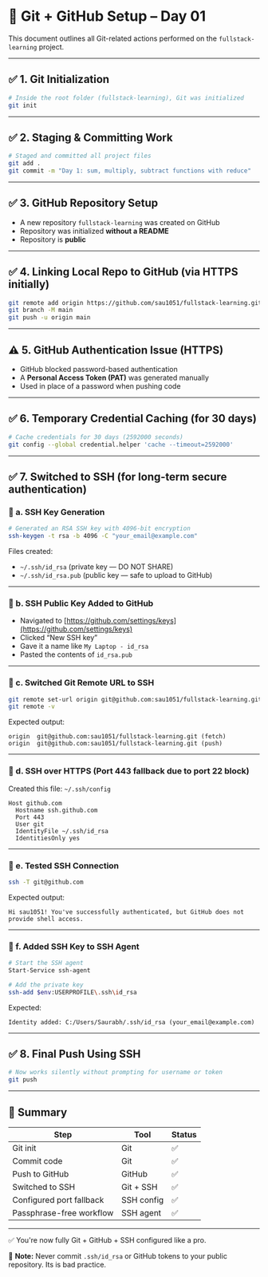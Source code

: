 # 📘 Git + GitHub Setup – Day 01

This document outlines all Git-related actions performed on the `fullstack-learning` project.

---

## ✅ 1. Git Initialization

```bash
# Inside the root folder (fullstack-learning), Git was initialized
git init
```

---

## ✅ 2. Staging & Committing Work

```bash
# Staged and committed all project files
git add .
git commit -m "Day 1: sum, multiply, subtract functions with reduce"
```

---

## ✅ 3. GitHub Repository Setup

- A new repository `fullstack-learning` was created on GitHub
- Repository was initialized **without a README**
- Repository is **public**

---

## ✅ 4. Linking Local Repo to GitHub (via HTTPS initially)

```bash
git remote add origin https://github.com/sau1051/fullstack-learning.git
git branch -M main
git push -u origin main
```

---

## ⚠️ 5. GitHub Authentication Issue (HTTPS)

- GitHub blocked password-based authentication
- A **Personal Access Token (PAT)** was generated manually
- Used in place of a password when pushing code

---

## ✅ 6. Temporary Credential Caching (for 30 days)

```bash
# Cache credentials for 30 days (2592000 seconds)
git config --global credential.helper 'cache --timeout=2592000'
```

---

## ✅ 7. Switched to SSH (for long-term secure authentication)

### 🔹 a. SSH Key Generation

```bash
# Generated an RSA SSH key with 4096-bit encryption
ssh-keygen -t rsa -b 4096 -C "your_email@example.com"
```

Files created:
- `~/.ssh/id_rsa` (private key — DO NOT SHARE)
- `~/.ssh/id_rsa.pub` (public key — safe to upload to GitHub)

---

### 🔹 b. SSH Public Key Added to GitHub

- Navigated to [https://github.com/settings/keys](https://github.com/settings/keys)
- Clicked “New SSH key”
- Gave it a name like `My Laptop - id_rsa`
- Pasted the contents of `id_rsa.pub`

---

### 🔹 c. Switched Git Remote URL to SSH

```bash
git remote set-url origin git@github.com:sau1051/fullstack-learning.git
git remote -v
```

Expected output:

```
origin  git@github.com:sau1051/fullstack-learning.git (fetch)
origin  git@github.com:sau1051/fullstack-learning.git (push)
```

---

### 🔹 d. SSH over HTTPS (Port 443 fallback due to port 22 block)

Created this file: `~/.ssh/config`

```ssh
Host github.com
  Hostname ssh.github.com
  Port 443
  User git
  IdentityFile ~/.ssh/id_rsa
  IdentitiesOnly yes
```

---

### 🔹 e. Tested SSH Connection

```bash
ssh -T git@github.com
```

Expected output:

```
Hi sau1051! You've successfully authenticated, but GitHub does not provide shell access.
```

---

### 🔹 f. Added SSH Key to SSH Agent

```bash
# Start the SSH agent
Start-Service ssh-agent

# Add the private key
ssh-add $env:USERPROFILE\.ssh\id_rsa
```

Expected:
```
Identity added: C:/Users/Saurabh/.ssh/id_rsa (your_email@example.com)
```

---

## ✅ 8. Final Push Using SSH

```bash
# Now works silently without prompting for username or token
git push
```

---

## 🧼 Summary

| Step                        | Tool       | Status |
|-----------------------------|------------|--------|
| Git init                    | Git        | ✅      |
| Commit code                 | Git        | ✅      |
| Push to GitHub              | GitHub     | ✅      |
| Switched to SSH             | Git + SSH  | ✅      |
| Configured port fallback    | SSH config | ✅      |
| Passphrase-free workflow    | SSH agent  | ✅      |

---

✅ You're now fully Git + GitHub + SSH configured like a pro.

🚫 **Note:** Never commit `.ssh/id_rsa` or GitHub tokens to your public repository. Its is bad practice.